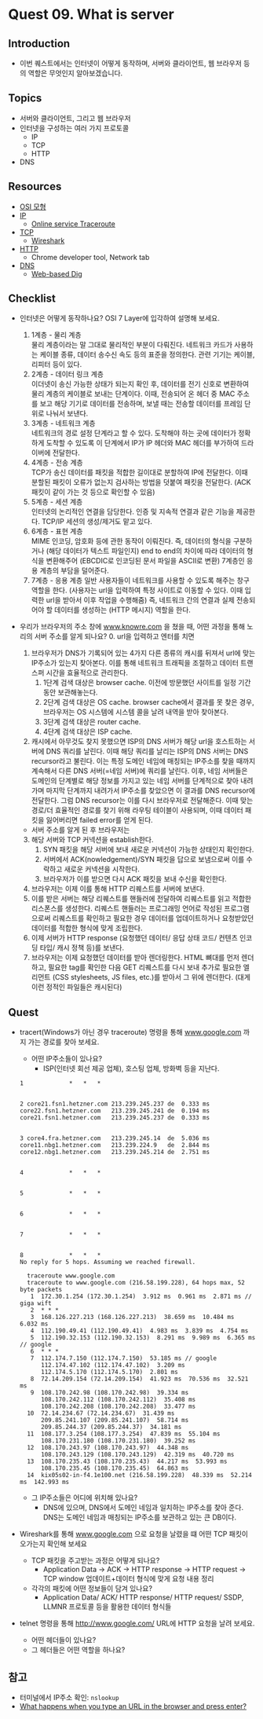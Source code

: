 # Quest 09. What is server


## Introduction
* 이번 퀘스트에서는 인터넷이 어떻게 동작하며, 서버와 클라이언트, 웹 브라우저 등의 역할은 무엇인지 알아보겠습니다.

## Topics
* 서버와 클라이언트, 그리고 웹 브라우저
* 인터넷을 구성하는 여러 가지 프로토콜
  * IP
  * TCP
  * HTTP
* DNS

## Resources
* [OSI 모형](https://ko.wikipedia.org/wiki/OSI_%EB%AA%A8%ED%98%95)
* [IP](https://ko.wikipedia.org/wiki/%EC%9D%B8%ED%84%B0%EB%84%B7_%ED%94%84%EB%A1%9C%ED%86%A0%EC%BD%9C)
  * [Online service Traceroute](http://ping.eu/traceroute/)
* [TCP](https://ko.wikipedia.org/wiki/%EC%A0%84%EC%86%A1_%EC%A0%9C%EC%96%B4_%ED%94%84%EB%A1%9C%ED%86%A0%EC%BD%9C)
  * [Wireshark](https://www.wireshark.org/download.html)
* [HTTP](https://ko.wikipedia.org/wiki/HTTP)
  * Chrome developer tool, Network tab
* [DNS](https://ko.wikipedia.org/wiki/%EB%8F%84%EB%A9%94%EC%9D%B8_%EB%84%A4%EC%9E%84_%EC%8B%9C%EC%8A%A4%ED%85%9C)
  * [Web-based Dig](http://networking.ringofsaturn.com/Tools/dig.php)

## Checklist
* 인터넷은 어떻게 동작하나요? OSI 7 Layer에 입각하여 설명해 보세요.
    1. 1계층 - 물리 계층  
      물리 계층이라는 말 그대로 물리적인 부분이 다뤄진다. 네트워크 카드가 사용하는 케이블 종류, 데이터 송수신 속도 등의 표준을 정의한다. 관련 기기는 케이블, 리피터 등이 있다. 
    2. 2계층 - 데이터 링크 계층  
      이더넷이 송신 가능한 상태가 되는지 확인 후, 데이터를 전기 신호로 변환하여 물리 계층의 케이블로 보내는 단계이다. 
      이때, 전송되어 온 헤더 중 MAC 주소를 보고 해당 기기로 데이터를 전송하며, 보낼 때는 전송할 데이터를 프레임 단위로 나눠서 보낸다.
    3. 3계층 - 네트워크 계층  
      네트워크의 경로 설정 단계라고 할 수 있다. 도착해야 하는 곳에 데이터가 정확하게 도착할 수 있도록 이 단계에서 IP가 IP 헤더와 MAC 헤더를 부가하여 드라이버에 전달한다.
    4. 4계층 - 전송 계층  
      TCP가 송신 데이터를 패킷을 적합한 길이대로 분할하여 IP에 전달한다. 이때 분할된 패킷이 오류가 없는지 검사하는 방법을 덧붙여 패킷을 전달한다. (ACK 패킷이 같이 가는 것 등으로 확인할 수 있음)
    5. 5계층 - 세션 계층  
      인터넷의 논리적인 연결을 담당한다. 인증 및 지속적 연결과 같은 기능을 제공한다. TCP/IP 세션의 생성/제거도 맡고 있다.
    6. 6계층 - 표현 계층  
      MIME 인코딩, 암호화 등에 관한 동작이 이뤄진다. 즉, 데이터의 형식을 구분하거나 (해당 데이터가 텍스트 파일인지) 
      end to end의 차이에 따라 데이터의 형식을 변환해주어 (EBCDIC로 인코딩된 문서 파일을 ASCII로 변환) 7계층인 응용 계층의 부담을 덜어준다. 
    7. 7계층 - 응용 계층
      일반 사용자들이 네트워크를 사용할 수 있도록 해주는 창구 역할을 한다. (사용자는 url을 입력하여 특정 사이트로 이동할 수 있다. 이때 입력한 url을 받아서 이후 작업을 수행해줌) 
      즉, 네트워크 간의 연결과 실제 전송되어야 할 데이터를 생성하는 (HTTP 메시지) 역할을 한다.
      
* 우리가 브라우저의 주소 창에 www.knowre.com 을 쳤을 때, 어떤 과정을 통해 노리의 서버 주소를 알게 되나요?
    0. url을 입력하고 엔터를 치면
    1. 브라우저가 DNS가 기록되어 있는 4가지 다른 종류의 캐시를 뒤져서 url에 맞는 IP주소가 있는지 찾아본다.
    이를 통해 네트워크 트래픽을 조절하고 데이터 트랜스퍼 시간을 효율적으로 관리한다.
        1. 1단계 검색 대상은 browser cache. 이전에 방문했던 사이트를 일정 기간동안 보관해놓는다.
        2. 2단계 검색 대상은 OS cache. browser cache에서 결과를 못 찾은 경우, 브라우저는 OS 시스템에 시스템 콜을 날려 내역을 받아 찾아본다.
        3. 3단계 검색 대상은 router cache. 
        4. 4단계 검색 대상은 ISP cache.
    2. 캐시에서 아무것도 찾지 못했으면 ISP의 DNS 서버가 해당 url을 호스트하는 서버에 DNS 쿼리를 날린다.
    이때 해당 쿼리를 날리는 ISP의 DNS 서버는 DNS recursor라고 불린다. 이는 특정 도메인 네임에 매칭되는 IP주소를 찾을 때까지
    계속해서 다른 DNS 서버(=네임 서버)에 쿼리를 날린다. 이후, 네임 서버들은 도메인의 단계별로 해당 정보를 가지고 있는 네임 서버를 단계적으로 찾아 내려 가며
    마지막 단계까지 내려가서 IP주소를 찾았으면 이 결과를 DNS recursor에 전달한다. 그럼 DNS recursor는 이를 다시 브라우저로 전달해준다.
    이때 맞는 경로/더 효율적인 경로를 찾기 위해 라우팅 테이블이 사용되며, 이때 데이터 패킷을 잃어버리면 failed error를 얻게 된다.
    * 서버 주소를 알게 된 후 브라우저는
    3. 해당 서버와 TCP 커넥션을 establish한다.
        1. SYN 패킷을 해당 서버에 보내 새로운 커넥션이 가능한 상태인지 확인한다.
        2. 서버에서 ACK(nowledgement)/SYN 패킷을 답으로 보냄으로써 이를 수락하고 새로운 커넥션을 시작한다.
        3. 브라우저가 이를 받으면 다시 ACK 패킷을 보내 수신을 확인한다.
    4. 브라우저는 이제 이를 통해 HTTP 리퀘스트를 서버에 보낸다.
    5. 이를 받은 서버는 해당 리퀘스트를 핸들러에 전달하여 리퀘스트를 읽고 적합한 리스폰스를 생성한다. 리퀘스트 핸들러는 프로그래밍 언어로 작성된 프로그램으로써
    리퀘스트를 확인하고 필요한 경우 데이터를 업데이트하거나 요청받았던 데이터를 적합한 형식에 맞게 조립한다.
    6. 이제 서버가 HTTP response (요청했던 데이터/ 응답 상태 코드/ 컨텐츠 인코딩 타입/ 캐시 정책 등)를 보낸다.
    7. 브라우저는 이제 요청했던 데이터를 받아 렌더링한다. HTML 뼈대를 먼저 렌더하고, 필요한 tag를 확인한 다음 GET 리퀘스트를 다시 보내 
    추가로 필요한 엘리먼트 (CSS stylesheets, JS files, etc.)를 받아서 그 위에 렌더한다. (대게 이런 정적인 파일들은 캐시된다)
       
## Quest
* tracert(Windows가 아닌 경우 traceroute) 명령을 통해 www.google.com 까지 가는 경로를 찾아 보세요.
  * 어떤 IP주소들이 있나요?
    * ISP(인터넷 회선 제공 업체), 호스팅 업체, 방화벽 등을 지난다. 
  ```
  1	 	 	 	*	*	*
  
  			
  2	core21.fsn1.hetzner.com	213.239.245.237	de	0.333 ms	 	 
  core22.fsn1.hetzner.com	213.239.245.241	de	0.194 ms	 
  core21.fsn1.hetzner.com	213.239.245.237	de	0.333 ms
  
  			
  3	core4.fra.hetzner.com	213.239.245.14	de	5.036 ms	 	 
  core11.nbg1.hetzner.com	213.239.224.9	de	2.844 ms	 
  core12.nbg1.hetzner.com	213.239.245.214	de	2.751 ms
  
  			
  4	 	 	 	*	*	*
  
  			
  5	 	 	 	*	*	*
  
  			
  6	 	 	 	*	*	*
  
  			
  7	 	 	 	*	*	*
  
  			
  8	 	 	 	*	*	*
  No reply for 5 hops. Assuming we reached firewall.
  ```
  ```
    traceroute www.google.com
    traceroute to www.google.com (216.58.199.228), 64 hops max, 52 byte packets
     1  172.30.1.254 (172.30.1.254)  3.912 ms  0.961 ms  2.871 ms // giga wift 
     2  * * *
     3  168.126.227.213 (168.126.227.213)  38.659 ms  10.484 ms  6.032 ms
     4  112.190.49.41 (112.190.49.41)  4.983 ms  3.839 ms  4.754 ms
     5  112.190.32.153 (112.190.32.153)  8.291 ms  9.989 ms  6.365 ms // google
     6  * * *
     7  112.174.7.150 (112.174.7.150)  53.185 ms // google
        112.174.47.102 (112.174.47.102)  3.209 ms
        112.174.5.170 (112.174.5.170)  2.801 ms
     8  72.14.209.154 (72.14.209.154)  41.923 ms  70.536 ms  32.521 ms
     9  108.170.242.98 (108.170.242.98)  39.334 ms
        108.170.242.112 (108.170.242.112)  35.408 ms
        108.170.242.208 (108.170.242.208)  33.477 ms
    10  72.14.234.67 (72.14.234.67)  31.439 ms
        209.85.241.107 (209.85.241.107)  58.714 ms
        209.85.244.37 (209.85.244.37)  34.181 ms
    11  108.177.3.254 (108.177.3.254)  47.839 ms  55.104 ms
        108.170.231.180 (108.170.231.180)  39.252 ms
    12  108.170.243.97 (108.170.243.97)  44.348 ms
        108.170.243.129 (108.170.243.129)  42.319 ms  40.720 ms
    13  108.170.235.43 (108.170.235.43)  44.217 ms  53.993 ms
        108.170.235.45 (108.170.235.45)  64.863 ms
    14  kix05s02-in-f4.1e100.net (216.58.199.228)  48.339 ms  52.214 ms  142.993 ms
   ```
    
  * 그 IP주소들은 어디에 위치해 있나요?
    * DNS에 있으며, DNS에서 도메인 네임과 일치하는 IP주소를 찾아 준다. DNS는 도메인 네임과 매칭되는 IP주소를 보관하고 있는 큰 DB이다. 
  
* Wireshark를 통해 www.google.com 으로 요청을 날렸을 떄 어떤 TCP 패킷이 오가는지 확인해 보세요
  * TCP 패킷을 주고받는 과정은 어떻게 되나요?
    * Application Data -> ACK -> HTTP response -> HTTP request -> TCP window 업데이트+데이터 형식에 맞게 요청 내용 정리
  * 각각의 패킷에 어떤 정보들이 담겨 있나요?
    * Application Data/ ACK/ HTTP response/ HTTP request/ SSDP, LLMNR 프로토콜 등을 활용한 데이터 형식들
  
* telnet 명령을 통해 http://www.google.com/ URL에 HTTP 요청을 날려 보세요.
  * 어떤 헤더들이 있나요?
  * 그 헤더들은 어떤 역할을 하나요?


## 참고
* 터미널에서 IP주소 확인: `nslookup`
* [What happens when you type an URL in the browser and press enter?](https://medium.com/@maneesha.wijesinghe1/what-happens-when-you-type-an-url-in-the-browser-and-press-enter-bb0aa2449c1a)
